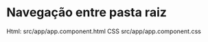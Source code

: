 <h1>Navegação entre pasta raiz</h1>

Html: src/app/app.component.html
CSS src/app/app.component.css
